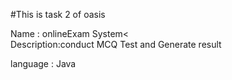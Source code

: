 #This is task 2 of oasis 
<p>Name : onlineExam System<
<br>
Description:conduct MCQ Test and Generate result</p>
<p>language : Java </p>